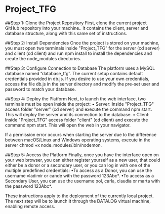 # Project_TFG

##Step 1: Clone the Project Repository
First, clone the current project GitHub repository into your machine.. It contains the client, server and database structure, along with this same set of instructions.

##Step 2: Install Dependencies
Once the project is stored on your machine, you must open two terminals inside "Project_TFG”  for the server (cd server) and client (cd client) and run npm install to install the dependencies and create the node_modules directories.

##Step 3: Configure Connection to Database
The platform uses a MySQL database named “database_tfg”. The current setup contains default credentials provided in db.js. If you desire to use your own credentials, access the file db.js in the server directory and modify the pre-set user and password to match your database.
 
##Step 4: Deploy the Platform
Next, to launch the web interface, two terminals must be open inside the project:
    • Server: Inside "Project_TFG" access folder "server" (cd server) and execute the command npm start. This will deploy the server and its connection to the database.
    • Client: Inside "Project_TFG" access folder "client" (cd client) and execute the command npm start. This will open the web in your navigator.

If a permission error occurs when starting the server due to the difference between macOS/Linux and Windows operating systems, execute in the server chmod +x node_modules/.bin/nodemon.

##Step 5: Access the Platform
Finally, once you have the interface open on your web browser, you can either register yourself as a new user, that could either be a donor or a secondary user, or you can log in with one of the multiple predefined credentials:
    •To access as a Donor, you can use the username vladimir or cande with the password 123Abc*.
    •To access as a Secondary User, you can use the username pol, carla, claudia or marta with the password 123Abc*.

These instructions apply to the deployment of the currently local project. The next step will be to launch it through the DATALOG virtual machine, enabling remote access.
